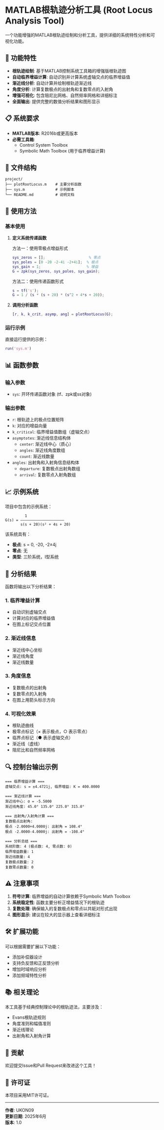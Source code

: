 ﻿# MATLAB根轨迹分析工具 (Root Locus Analysis Tool)

一个功能增强的MATLAB根轨迹绘制和分析工具，提供详细的系统特性分析和可视化功能。

## 🚀 功能特性

- **根轨迹绘制**: 基于MATLAB控制系统工具箱的增强版根轨迹图
- **自动临界增益计算**: 自动识别并计算系统虚轴交点的临界增益值
- **渐近线分析**: 自动计算并绘制根轨迹渐近线
- **角度分析**: 计算复数极点的出射角和复数零点的入射角
- **增强可视化**: 包含阻尼比网格、自然频率网格和详细标注
- **全面输出**: 提供完整的数值分析结果和图形显示

## 📋 系统要求

- **MATLAB版本**: R2016b或更高版本
- **必需工具箱**: 
  - Control System Toolbox
  - Symbolic Math Toolbox (用于临界增益计算)

## 📁 文件结构

```
project/
├── plotRootLocus.m    # 主要分析函数
├── sys.m              # 示例脚本
└── README.md          # 说明文档
```

## 🔧 使用方法

### 基本使用

1. **定义系统传递函数**
   
   方法一：使用零极点增益形式
   ```matlab
   sys_zeros = [];                    % 零点
   sys_poles = [0 -20 -2-4i -2+4i];  % 极点
   sys_gain = 1;                     % 增益
   G = zpk(sys_zeros, sys_poles, sys_gain);
   ```
   
   方法二：使用传递函数形式
   ```matlab
   s = tf('s');
   G = 1 / (s * (s + 20) * (s^2 + 4*s + 20));
   ```

2. **调用分析函数**
   ```matlab
   [r, k, k_crit, asymp, ang] = plotRootLocus(G);
   ```

### 运行示例

直接运行提供的示例：
```matlab
run('sys.m')
```

## 📊 函数参数

### 输入参数
- `sys`: 开环传递函数对象 (tf、zpk或ss对象)

### 输出参数
- `r`: 根轨迹上的极点位置矩阵
- `k`: 对应的增益向量
- `k_critical`: 临界增益值数组（虚轴交点）
- `asymptotes`: 渐近线信息结构体
  - `center`: 渐近线中心（质心）
  - `angles`: 渐近线角度数组
  - `count`: 渐近线数量
- `angles`: 出射角和入射角信息结构体
  - `departure`: 复数极点出射角数组
  - `arrival`: 复数零点入射角数组

## 📈 示例系统

项目中包含的示例系统：

```
         1
G(s) = ――――――――――――――――――――
       s(s + 20)(s² + 4s + 20)
```

该系统具有：
- **极点**: s = 0, -20, -2±4j
- **零点**: 无
- **类型**: 三阶系统，I型系统

## 🎯 分析结果

函数将输出以下分析结果：

### 1. 临界增益计算
- 自动识别虚轴交点
- 计算对应的临界增益值
- 在图上标记交点位置

### 2. 渐近线信息
- 渐近线中心坐标
- 渐近线角度
- 渐近线数量

### 3. 角度信息
- 复数极点的出射角
- 复数零点的入射角
- 在图上用箭头标示方向

### 4. 可视化效果
- 根轨迹曲线
- 极零点标记（× 表示极点，○ 表示零点）
- 临界点标记（● 表示虚轴交点）
- 渐近线（虚线）
- 阻尼比和自然频率网格

## 🔍 控制台输出示例

```
=== 临界增益计算 ===
虚轴交点: s = ±4.4721j, 临界增益: K = 400.0000

=== 渐近线计算 ===
渐近线中心: σ = -5.5000
渐近线角度: 45.0° 135.0° 225.0° 315.0° 

=== 出射角/入射角计算 ===
复数极点出射角:
极点 -2.0000+4.0000j: 出射角 = 108.4°
极点 -2.0000-4.0000j: 出射角 = -108.4°

=== 分析总结 ===
系统阶数: 4 (极点数: 4, 零点数: 0)
临界增益数量: 1
渐近线数量: 4
复数极点数量: 2
复数零点数量: 0
```

## ⚠️ 注意事项

1. **符号计算**: 临界增益的自动计算依赖于Symbolic Math Toolbox
2. **系统稳定性**: 函数主要分析正增益情况下的根轨迹
3. **复数处理**: 确保输入的复数极点和零点以共轭对形式出现
4. **图形显示**: 建议在较大的显示器上查看详细标注

## 🛠️ 扩展功能

可以根据需要扩展以下功能：
- 添加补偿器设计
- 支持负反馈和正反馈分析
- 增加时域响应分析
- 添加频域特性分析

## 📚 相关理论

本工具基于经典控制理论中的根轨迹法，主要涉及：
- Evans根轨迹规则
- 角度准则和幅值准则
- 渐近线理论
- 出射角和入射角计算

## 🤝 贡献

欢迎提交Issue和Pull Request来改进这个工具！

## 📄 许可证

本项目采用MIT许可证。

---

**作者**: UKON09  
**更新日期**: 2025年6月  
**版本**: 1.0